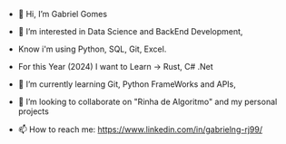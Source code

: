 - 👋 Hi, I’m Gabriel Gomes

- 👀 I’m interested in Data Science and BackEnd Development, 
- Know i'm using Python, SQL, Git, Excel.
- For this Year (2024) I want to Learn -> Rust, C# .Net

- 🌱 I’m currently learning Git, Python FrameWorks and APIs,
  
- 💞️ I’m looking to collaborate on "Rinha de Algoritmo" and my personal projects
  
- 📫 How to reach me:
https://www.linkedin.com/in/gabrielng-rj99/

<!---
gabrielng-rj99/gabrielng-rj99 is a ✨ special ✨ repository because its `README.md` (this file) appears on your GitHub profile.
You can click the Preview link to take a look at your changes.
--->
